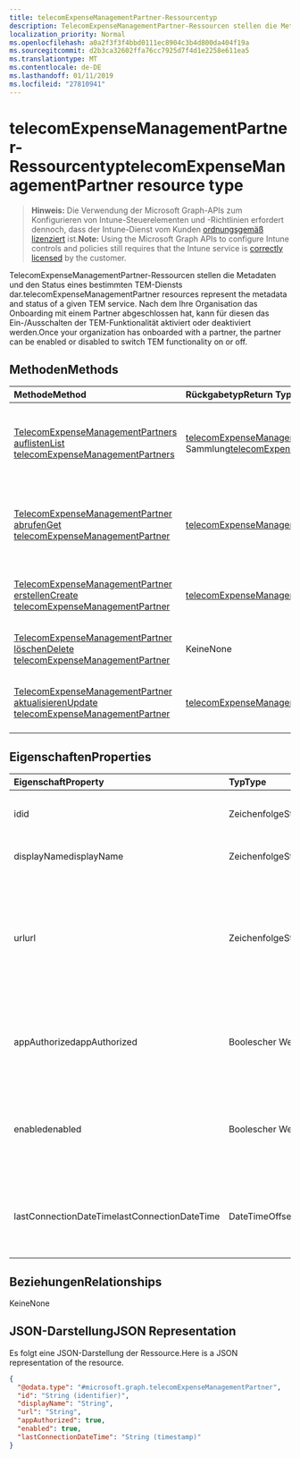 ```yaml
---
title: telecomExpenseManagementPartner-Ressourcentyp
description: TelecomExpenseManagementPartner-Ressourcen stellen die Metadaten und den Status eines bestimmten TEM-Diensts dar. Nach dem Ihre Organisation das Onboarding mit einem Partner abgeschlossen hat, kann für diesen das Ein-/Ausschalten der TEM-Funktionalität aktiviert oder deaktiviert werden.
localization_priority: Normal
ms.openlocfilehash: a0a2f3f3f4bbd0111ec8904c3b4d800da404f19a
ms.sourcegitcommit: d2b3ca32602ffa76cc7925d7f4d1e2258e611ea5
ms.translationtype: MT
ms.contentlocale: de-DE
ms.lasthandoff: 01/11/2019
ms.locfileid: "27810941"
---
```

# <a name="telecomexpensemanagementpartner-resource-type"></a><span data-ttu-id="575e8-104">telecomExpenseManagementPartner-Ressourcentyp</span><span class="sxs-lookup"><span data-stu-id="575e8-104">telecomExpenseManagementPartner resource type</span></span>

> <span data-ttu-id="575e8-105">**Hinweis:** Die Verwendung der Microsoft Graph-APIs zum Konfigurieren von Intune-Steuerelementen und -Richtlinien erfordert dennoch, dass der Intune-Dienst vom Kunden [ordnungsgemäß lizenziert](https://go.microsoft.com/fwlink/?linkid=839381) ist.</span><span class="sxs-lookup"><span data-stu-id="575e8-105">**Note:** Using the Microsoft Graph APIs to configure Intune controls and policies still requires that the Intune service is [correctly licensed](https://go.microsoft.com/fwlink/?linkid=839381) by the customer.</span></span>

<span data-ttu-id="575e8-106">TelecomExpenseManagementPartner-Ressourcen stellen die Metadaten und den Status eines bestimmten TEM-Diensts dar.</span><span class="sxs-lookup"><span data-stu-id="575e8-106">telecomExpenseManagementPartner resources represent the metadata and status of a given TEM service.</span></span> <span data-ttu-id="575e8-107">Nach dem Ihre Organisation das Onboarding mit einem Partner abgeschlossen hat, kann für diesen das Ein-/Ausschalten der TEM-Funktionalität aktiviert oder deaktiviert werden.</span><span class="sxs-lookup"><span data-stu-id="575e8-107">Once your organization has onboarded with a partner, the partner can be enabled or disabled to switch TEM functionality on or off.</span></span>
## <a name="methods"></a><span data-ttu-id="575e8-108">Methoden</span><span class="sxs-lookup"><span data-stu-id="575e8-108">Methods</span></span>
|<span data-ttu-id="575e8-109">Methode</span><span class="sxs-lookup"><span data-stu-id="575e8-109">Method</span></span>|<span data-ttu-id="575e8-110">Rückgabetyp</span><span class="sxs-lookup"><span data-stu-id="575e8-110">Return Type</span></span>|<span data-ttu-id="575e8-111">Beschreibung</span><span class="sxs-lookup"><span data-stu-id="575e8-111">Description</span></span>|
|:---|:---|:---|
|[<span data-ttu-id="575e8-112">TelecomExpenseManagementPartners auflisten</span><span class="sxs-lookup"><span data-stu-id="575e8-112">List telecomExpenseManagementPartners</span></span>](../api/intune-tem-telecomexpensemanagementpartner-list.md)|<span data-ttu-id="575e8-113">[telecomExpenseManagementPartner](../resources/intune-tem-telecomexpensemanagementpartner.md)-Sammlung</span><span class="sxs-lookup"><span data-stu-id="575e8-113">[telecomExpenseManagementPartner](../resources/intune-tem-telecomexpensemanagementpartner.md) collection</span></span>|<span data-ttu-id="575e8-114">Auflisten von Eigenschaften und Beziehungen der [telecomExpenseManagementPartner](../resources/intune-tem-telecomexpensemanagementpartner.md)-Objekte.</span><span class="sxs-lookup"><span data-stu-id="575e8-114">List properties and relationships of the [telecomExpenseManagementPartner](../resources/intune-tem-telecomexpensemanagementpartner.md) objects.</span></span>|
|[<span data-ttu-id="575e8-115">TelecomExpenseManagementPartner abrufen</span><span class="sxs-lookup"><span data-stu-id="575e8-115">Get telecomExpenseManagementPartner</span></span>](../api/intune-tem-telecomexpensemanagementpartner-get.md)|[<span data-ttu-id="575e8-116">telecomExpenseManagementPartner</span><span class="sxs-lookup"><span data-stu-id="575e8-116">telecomExpenseManagementPartner</span></span>](../resources/intune-tem-telecomexpensemanagementpartner.md)|<span data-ttu-id="575e8-117">Lesen von Eigenschaften und Beziehungen des [telecomExpenseManagementPartner](../resources/intune-tem-telecomexpensemanagementpartner.md)-Objekts.</span><span class="sxs-lookup"><span data-stu-id="575e8-117">Read properties and relationships of the [telecomExpenseManagementPartner](../resources/intune-tem-telecomexpensemanagementpartner.md) object.</span></span>|
|[<span data-ttu-id="575e8-118">TelecomExpenseManagementPartner erstellen</span><span class="sxs-lookup"><span data-stu-id="575e8-118">Create telecomExpenseManagementPartner</span></span>](../api/intune-tem-telecomexpensemanagementpartner-create.md)|[<span data-ttu-id="575e8-119">telecomExpenseManagementPartner</span><span class="sxs-lookup"><span data-stu-id="575e8-119">telecomExpenseManagementPartner</span></span>](../resources/intune-tem-telecomexpensemanagementpartner.md)|<span data-ttu-id="575e8-120">Erstellen eines neuen [telecomExpenseManagementPartner](../resources/intune-tem-telecomexpensemanagementpartner.md)-Objekts.</span><span class="sxs-lookup"><span data-stu-id="575e8-120">Create a new [telecomExpenseManagementPartner](../resources/intune-tem-telecomexpensemanagementpartner.md) object.</span></span>|
|[<span data-ttu-id="575e8-121">TelecomExpenseManagementPartner löschen</span><span class="sxs-lookup"><span data-stu-id="575e8-121">Delete telecomExpenseManagementPartner</span></span>](../api/intune-tem-telecomexpensemanagementpartner-delete.md)|<span data-ttu-id="575e8-122">Keine</span><span class="sxs-lookup"><span data-stu-id="575e8-122">None</span></span>|<span data-ttu-id="575e8-123">Löscht ein [TelecomExpenseManagementPartner](../resources/intune-tem-telecomexpensemanagementpartner.md)-Objekt.</span><span class="sxs-lookup"><span data-stu-id="575e8-123">Deletes a [telecomExpenseManagementPartner](../resources/intune-tem-telecomexpensemanagementpartner.md).</span></span>|
|[<span data-ttu-id="575e8-124">TelecomExpenseManagementPartner aktualisieren</span><span class="sxs-lookup"><span data-stu-id="575e8-124">Update telecomExpenseManagementPartner</span></span>](../api/intune-tem-telecomexpensemanagementpartner-update.md)|[<span data-ttu-id="575e8-125">telecomExpenseManagementPartner</span><span class="sxs-lookup"><span data-stu-id="575e8-125">telecomExpenseManagementPartner</span></span>](../resources/intune-tem-telecomexpensemanagementpartner.md)|<span data-ttu-id="575e8-126">Aktualisieren der Eigenschaften eines [telecomExpenseManagementPartner](../resources/intune-tem-telecomexpensemanagementpartner.md)-Objekts.</span><span class="sxs-lookup"><span data-stu-id="575e8-126">Update the properties of a [telecomExpenseManagementPartner](../resources/intune-tem-telecomexpensemanagementpartner.md) object.</span></span>|

## <a name="properties"></a><span data-ttu-id="575e8-127">Eigenschaften</span><span class="sxs-lookup"><span data-stu-id="575e8-127">Properties</span></span>
|<span data-ttu-id="575e8-128">Eigenschaft</span><span class="sxs-lookup"><span data-stu-id="575e8-128">Property</span></span>|<span data-ttu-id="575e8-129">Typ</span><span class="sxs-lookup"><span data-stu-id="575e8-129">Type</span></span>|<span data-ttu-id="575e8-130">Beschreibung</span><span class="sxs-lookup"><span data-stu-id="575e8-130">Description</span></span>|
|:---|:---|:---|
|<span data-ttu-id="575e8-131">id</span><span class="sxs-lookup"><span data-stu-id="575e8-131">id</span></span>|<span data-ttu-id="575e8-132">Zeichenfolge</span><span class="sxs-lookup"><span data-stu-id="575e8-132">String</span></span>|<span data-ttu-id="575e8-133">Eindeutiger Bezeichner des TEM-Partners</span><span class="sxs-lookup"><span data-stu-id="575e8-133">Unique identifier of the TEM partner.</span></span>|
|<span data-ttu-id="575e8-134">displayName</span><span class="sxs-lookup"><span data-stu-id="575e8-134">displayName</span></span>|<span data-ttu-id="575e8-135">Zeichenfolge</span><span class="sxs-lookup"><span data-stu-id="575e8-135">String</span></span>|<span data-ttu-id="575e8-136">Anzeigename des TEM-Partners</span><span class="sxs-lookup"><span data-stu-id="575e8-136">Display name of the TEM partner.</span></span>|
|<span data-ttu-id="575e8-137">url</span><span class="sxs-lookup"><span data-stu-id="575e8-137">url</span></span>|<span data-ttu-id="575e8-138">Zeichenfolge</span><span class="sxs-lookup"><span data-stu-id="575e8-138">String</span></span>|<span data-ttu-id="575e8-139">Die URL für die Verwaltungssteuerung des TEM-Partners, mit der ein Administrator den TEM-Dienst konfigurieren kann.</span><span class="sxs-lookup"><span data-stu-id="575e8-139">URL of the TEM partner's administrative control panel, where an administrator can configure their TEM service.</span></span>|
|<span data-ttu-id="575e8-140">appAuthorized</span><span class="sxs-lookup"><span data-stu-id="575e8-140">appAuthorized</span></span>|<span data-ttu-id="575e8-141">Boolescher Wert</span><span class="sxs-lookup"><span data-stu-id="575e8-141">Boolean</span></span>|<span data-ttu-id="575e8-142">Gibt an, ob die AAD-App des Partners für den Zugriff auf Intune autorisiert wurde.</span><span class="sxs-lookup"><span data-stu-id="575e8-142">Whether the partner's AAD app has been authorized to access Intune.</span></span>|
|<span data-ttu-id="575e8-143">enabled</span><span class="sxs-lookup"><span data-stu-id="575e8-143">enabled</span></span>|<span data-ttu-id="575e8-144">Boolescher Wert</span><span class="sxs-lookup"><span data-stu-id="575e8-144">Boolean</span></span>|<span data-ttu-id="575e8-145">Gibt an, ob die Intune-Verbindung mit dem TEM-Dienst derzeit aktiviert oder deaktiviert ist.</span><span class="sxs-lookup"><span data-stu-id="575e8-145">Whether Intune's connection to the TEM service is currently enabled or disabled.</span></span>|
|<span data-ttu-id="575e8-146">lastConnectionDateTime</span><span class="sxs-lookup"><span data-stu-id="575e8-146">lastConnectionDateTime</span></span>|<span data-ttu-id="575e8-147">DateTimeOffset</span><span class="sxs-lookup"><span data-stu-id="575e8-147">DateTimeOffset</span></span>|<span data-ttu-id="575e8-148">Zeitstempel der letzten vom TEM-Partner an Intune gesendeten Anforderung</span><span class="sxs-lookup"><span data-stu-id="575e8-148">Timestamp of the last request sent to Intune by the TEM partner.</span></span>|

## <a name="relationships"></a><span data-ttu-id="575e8-149">Beziehungen</span><span class="sxs-lookup"><span data-stu-id="575e8-149">Relationships</span></span>
<span data-ttu-id="575e8-150">Keine</span><span class="sxs-lookup"><span data-stu-id="575e8-150">None</span></span>
## <a name="json-representation"></a><span data-ttu-id="575e8-151">JSON-Darstellung</span><span class="sxs-lookup"><span data-stu-id="575e8-151">JSON Representation</span></span>
<span data-ttu-id="575e8-152">Es folgt eine JSON-Darstellung der Ressource.</span><span class="sxs-lookup"><span data-stu-id="575e8-152">Here is a JSON representation of the resource.</span></span>
<!-- {
  "blockType": "resource",
  "keyProperty": "id",
  "@odata.type": "microsoft.graph.telecomExpenseManagementPartner"
}
-->
``` json
{
  "@odata.type": "#microsoft.graph.telecomExpenseManagementPartner",
  "id": "String (identifier)",
  "displayName": "String",
  "url": "String",
  "appAuthorized": true,
  "enabled": true,
  "lastConnectionDateTime": "String (timestamp)"
}
```




